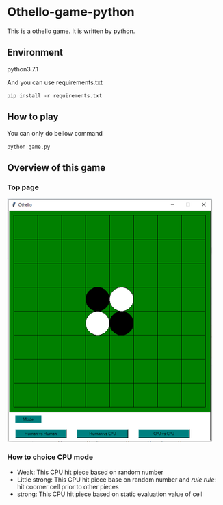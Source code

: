 # Othello-game-python
This is a othello game. It is written by python. 

## Environment
python3.7.1

And you can use requirements.txt
```
pip install -r requirements.txt
```

## How to play
You can only do bellow command
```
python game.py 
```

## Overview of this game 
### Top page
![Top page](https://github.com/chihina/othello-game-python/blob/master/Images/top_resized.png)

### How to choice CPU mode
- Weak: This CPU hit piece based on random number
- Little strong: This CPU hit piece base on random number and *rule* 
*rule*: hit coorner cell prior to other pieces
- strong: This CPU hit piece based on static evaluation value of cell
